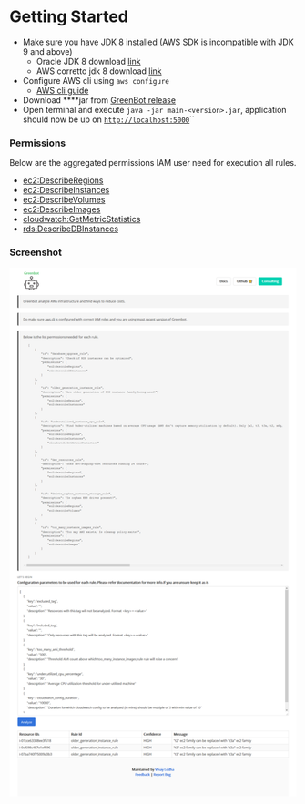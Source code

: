 # Getting Started

* Make sure you have JDK 8 installed \(AWS SDK is incompatible with JDK 9 and above\)
  * Oracle JDK 8 download [link](https://www.oracle.com/java/technologies/javase/javase8-archive-downloads.html)
  * AWS corretto jdk 8 download [link](https://docs.aws.amazon.com/corretto/latest/corretto-8-ug/downloads-list.html)
* Configure AWS cli using `aws configure`
  * [AWS cli guide](https://docs.aws.amazon.com/cli/latest/userguide/cli-chap-welcome.html)
* Download ****jar from [GreenBot release](https://github.com/vinay-lodha/greenbot/releases)
* Open terminal and execute `java -jar main-<version>.jar`, application should now be up on [`http://localhost:5000`](http://localhost:5000)\`\`

### Permissions

Below are the aggregated permissions IAM user need for execution all rules.

* [ec2:DescribeRegions](https://docs.aws.amazon.com/AWSEC2/latest/APIReference/API_DescribeRegions.html)
* [ec2:DescribeInstances](https://docs.aws.amazon.com/AWSEC2/latest/APIReference/API_DescribeInstances.html)
* [ec2:DescribeVolumes](https://docs.aws.amazon.com/AWSEC2/latest/APIReference/API_DescribeVolumes.html)
* [ec2:DescribeImages](https://docs.aws.amazon.com/AWSEC2/latest/APIReference/API_DescribeImages.html)
* [cloudwatch:GetMetricStatistics](https://docs.aws.amazon.com/AmazonCloudWatch/latest/APIReference/API_GetMetricStatistics.html)
* [rds:DescribeDBInstances](https://docs.aws.amazon.com/cli/latest/reference/rds/describe-db-instances.html)

### Screenshot

![](.gitbook/assets/screenshot_1.png)



